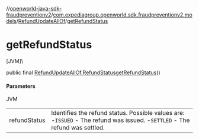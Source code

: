 //[openworld-java-sdk-fraudpreventionv2](../../../index.md)/[com.expediagroup.openworld.sdk.fraudpreventionv2.models](../index.md)/[RefundUpdateAllOf](index.md)/[getRefundStatus](get-refund-status.md)

# getRefundStatus

[JVM]\

public final [RefundUpdateAllOf.RefundStatus](-refund-status/index.md)[getRefundStatus](get-refund-status.md)()

#### Parameters

JVM

| | |
|---|---|
| refundStatus | Identifies the refund status. Possible values are: -`ISSUED` - The refund was issued. -`SETTLED` - The refund was settled. |
